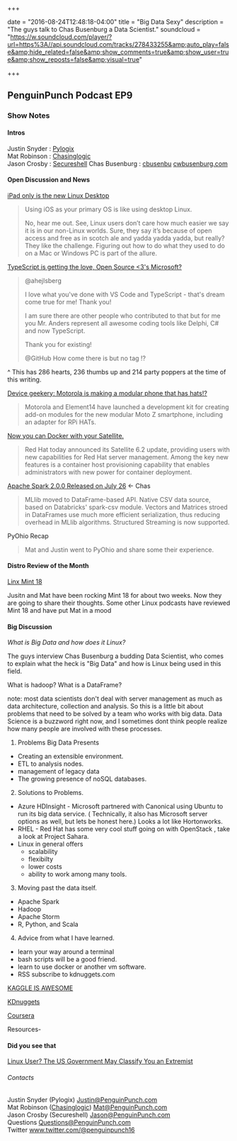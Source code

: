 +++

date = "2016-08-24T12:48:18-04:00"
title = "Big Data Sexy"
description = "The guys talk to Chas Busenburg a Data Scientist."
soundcloud = "https://w.soundcloud.com/player/?url=https%3A//api.soundcloud.com/tracks/278433255&amp;auto_play=false&amp;hide_related=false&amp;show_comments=true&amp;show_user=true&amp;show_reposts=false&amp;visual=true"

+++

##  PenguinPunch Podcast EP9

### Show Notes

#### Intros

Justin Snyder : [Pylogix](https://twiter.com/pylogix)  
Mat Robinson : [Chasinglogic](https://twitter.com/chasinglogic)  
Jason Crosby : [Secureshell](https://twitter.com/SecureshellV2)
Chas Busenburg : [cbusenbu](https://twitter.com/cbusenbu) [cwbusenburg.com](http://www.cwbusenburg.com)


#### Open Discussion and News

[iPad only is the new Linux Desktop](https://medium.com/@chipotlecoyote/ipad-only-is-the-new-desktop-linux-de88b61b6d99#.wo6ped6wk)

> Using iOS as your primary OS is like using desktop Linux.
> 
> No, hear me out. See, Linux users don’t care how much easier we say it is in our non-Linux worlds. Sure, they say it’s because of open access and free as in scotch ale and yadda yadda yadda, but really? They like the challenge. Figuring out how to do what they used to do on a Mac or Windows PC is part of the allure.

[TypeScript is getting the love, Open Source <3's Microsoft?](https://github.com/Microsoft/TypeScript/issues/10011)

> @ahejlsberg
>
> I love what you've done with VS Code and TypeScript - that's dream come true for me! Thank you!
>
> I am sure there are other people who contributed to that but for me you Mr. Anders represent all awesome coding tools like Delphi, C# and now TypeScript.
>
> Thank you for existing!
>
> @GitHub How come there is <!-- BUG: --> but no <!-- LOVE: --> tag !?

^ This has 286 hearts, 236 thumbs up and 214 party poppers at the time of this writing.

[Device geekery: Motorola is making a modular phone that has hats!?](http://hackerboards.com/modular-moto-z-android-phone-supports-diy-and-rpi-hat-add-ons/)

>Motorola and Element14 have launched a development kit for creating add-on modules for the new modular Moto Z smartphone, including an adapter for RPi HATs.

[Now you can Docker with your Satellite.](http://www.serverwatch.com/server-news/red-hat-satellite-6.2-add-docker-deployment.html)

>Red Hat today announced its Satellite 6.2 update, providing users with new capabilities for Red Hat server management. Among the key new features is a container host provisioning capability that enables administrators with new power for container deployment.

[Apache Spark 2.0.0 Released on July 26](http://spark.apache.org/releases/spark-release-2-0-0.html) <- Chas

> MLlib moved to DataFrame-based API.
> Native CSV data source, based on Databricks' spark-csv module.
> Vectors and Matrices stroed in DataFrames use much more efficient serialization, thus reducing overhead in MLlib algorithms.
> Structured Streaming is now supported.

PyOhio Recap

> Mat and Justin went to PyOhio and share some their experience.

#### Distro Review of the Month

[Linx Mint 18](https://www.linuxmint.com/)

Jusitn and Mat have been rocking Mint 18 for about two weeks. Now they are going to share their thoughts.  Some other Linux podcasts have reviewed Mint 18 and have put Mat in a mood

#### Big Discussion

*What is Big Data and how does it Linux?*

The guys interview Chas Busenburg a budding Data Scientist, who comes to explain what the heck is "Big Data" and how is Linux being used in this field.

What is hadoop?
What is a DataFrame?

note: most data scientists don't deal with server management as much as data architecture, collection and analysis. So this is a little bit about problems that need to be solved by a team who works with big data. Data Science is a buzzword right now, and I sometimes dont think people realize how many people are involved with these processes.
1. Problems Big Data Presents
 * Creating an extensible environment.
 * ETL to analysis nodes.
 * management of legacy data
 * The growing presence of noSQL databases.
2. Solutions to Problems.
 * Azure HDInsight - Microsoft partnered with Canonical using Ubuntu to run its big data service. ( Technically, it also has Microsoft server options as well, but lets be honest here.) Looks a lot like Hortonworks.
* RHEL - Red Hat has some very cool stuff going on with OpenStack , take a look at Project Sahara.
* Linux in general offers 
  * scalability
  * flexibilty
  * lower costs
  * ability to work among many tools.
  

3. Moving past the data itself.
 * Apache Spark
 * Hadoop
 * Apache Storm
 * R, Python, and Scala

4. Advice from what I have learned.
 * learn your way around a terminal
 * bash scripts will be a good friend.
 * learn to use docker or another vm software.
 * RSS subscribe to kdnuggets.com

[KAGGLE IS AWESOME](https://kaggle.com/)

[KDnuggets](https://kdnuggets.com/)

[Coursera](https://coursera.org/)

Resources-


#### Did you see that
[Linux User? The US Government May Classify You an Extremist](https://cointelegraph.com/news/linux-user-the-us-government-may-classify-you-an-extremist)

###### Contacts
Justin Snyder (Pylogix) Justin@PenguinPunch.com  
Mat Robinson ([Chasinglogic](https://twitter.com/chasinglogic)) Mat@PenguinPunch.com  
Jason Crosby (Secureshell) Jason@PenguinPunch.com  
Questions Questions@PenguinPunch.com  
Twitter www.twitter.com/@penguinpunch16
